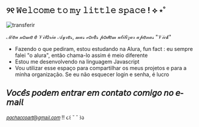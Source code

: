 ##  ୨୧  𝚆𝚎𝚕𝚌𝚘𝚖𝚎  𝚝𝚘  𝚖𝚢  𝚕𝚒𝚝𝚝𝚕𝚎  𝚜𝚙𝚊𝚌𝚎  !  ⟡ ⋆˚  
![transferir](https://github.com/lvsooul/lvsooul/assets/170729479/026c1bd4-f0b8-441c-8b63-1d20e0a7ea00)

ℳ𝑒𝓊 𝓃𝑜𝓂𝑒 𝑒́ 𝒱𝒾𝓉𝑜́𝓇𝒾𝒶 𝒜𝓎𝓇𝑒𝓈, 𝓂𝒶𝓈 𝓋𝑜𝒸𝑒̂𝓈 𝓅𝑜𝒹𝑒𝓂 𝓊𝓉𝒾𝓁𝒾𝓏𝒶𝓇 𝒶𝓅𝑒𝓃𝒶𝓈 "𝒱𝒾𝒸𝓀"

- Fazendo o que pediram, estou estudando na Alura, fun fact : eu sempre falei "o alura", então chama-lo assim é meio diferente
- Estou me desenvolvendo na linguagem Javascript
- Vou utilizar esse espaço para compartilhar os meus projetos e para a minha organização. Se eu não esquecer login e senha, é lucro

## 𝘝𝘰𝘤𝘦̂𝘴 𝘱𝘰𝘥𝘦𝘮 𝘦𝘯𝘵𝘳𝘢𝘳 𝘦𝘮 𝘤𝘰𝘯𝘵𝘢𝘵𝘰 𝘤𝘰𝘮𝘪𝘨𝘰 𝘯𝘰 𝘦-𝘮𝘢𝘪𝘭 
𝘱𝘰𝘤𝘩𝘢𝘤𝘤𝘰𝘢𝘳𝘵@𝘨𝘮𝘢𝘪𝘭.𝘤𝘰𝘮 !!  ૮꒰  ˘ ˘ ꒱ა
